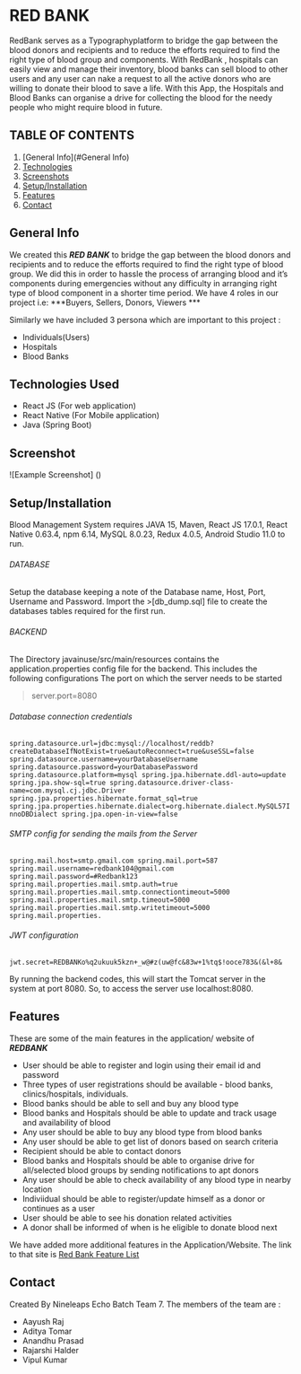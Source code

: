 # RED BANK 
RedBank serves as a Typographyplatform to bridge the gap between the blood donors and recipients and to reduce the efforts required to find the right type of blood group and components. With RedBank , hospitals can easily view and manage their inventory, blood banks can sell blood to other users and any user can nake a request to all the active donors who are willing to donate their blood to save a life. With this App, the Hospitals and Blood Banks can organise a drive for collecting the blood for the needy people who might require blood in future.

## TABLE OF CONTENTS 

1. [General Info](#General Info) 
2. [Technologies](#Technologies) 
3. [Screenshots](#Screenshots)
4. [Setup/Installation](#Setup/Installation)
5. [Features](#Features)
6. [Contact](#Contact)


## General Info
We created this ***RED BANK*** to bridge the gap between the blood donors and recipients and to reduce the efforts required to find the right type of blood group. We did this in order to hassle the process of arranging blood and it’s components during emergencies without any difficulty in arranging right type of blood component in a shorter time period.
We have 4 roles in our project i.e: ***Buyers, Sellers, Donors, Viewers ***

Similarly we have included 3 persona which are important to this project :
* Individuals(Users)
* Hospitals 
* Blood Banks  
      
## Technologies Used 
* React JS (For web application)
* React Native (For Mobile application)
* Java (Spring Boot)

## Screenshot
![Example Screenshot] ()

## Setup/Installation
Blood Management System requires JAVA 15, Maven, React JS 17.0.1, React Native 0.63.4, npm 6.14, MySQL 8.0.23, Redux 4.0.5, Android Studio 11.0 to run.

###### DATABASE

Setup the database keeping a note of the Database name, Host, Port, Username and Password.
Import the >[db_dump.sql] file to create the databases tables required for the first run.  

###### BACKEND

The Directory javainuse/src/main/resources contains the application.properties config file for the backend. This includes the following configurations 
The port on which the server needs to be started 
> server.port=8080

###### Database connection credentials
`spring.datasource.url=jdbc:mysql://localhost/reddb?createDatabaseIfNotExist=true&autoReconnect=true&useSSL=false
spring.datasource.username=yourDatabaseUsername
spring.datasource.password=yourDatabasePassword
spring.datasource.platform=mysql
spring.jpa.hibernate.ddl-auto=update
spring.jpa.show-sql=true
spring.datasource.driver-class-name=com.mysql.cj.jdbc.Driver
spring.jpa.properties.hibernate.format_sql=true
spring.jpa.properties.hibernate.dialect=org.hibernate.dialect.MySQL57InnoDBDialect
spring.jpa.open-in-view=false
`
###### SMTP config for sending the mails from the Server 
`spring.mail.host=smtp.gmail.com
spring.mail.port=587
spring.mail.username=redbank104@gmail.com
spring.mail.password=#Redbank123
spring.mail.properties.mail.smtp.auth=true
spring.mail.properties.mail.smtp.connectiontimeout=5000
spring.mail.properties.mail.smtp.timeout=5000
spring.mail.properties.mail.smtp.writetimeout=5000
spring.mail.properties.
`
###### JWT configuration 
`jwt.secret=REDBANKo%q2ukuuk5kzn+_w@#z(uw@fc&83w+1%tq$!ooce783&(&l+8&`

By running the backend codes, this will start the Tomcat server in the system at port 8080. So, to access the server use localhost:8080.

## Features
These are some of the main features in the application/ website of ***REDBANK***

* User should be able to register and login using their email id and password
* Three types of user registrations should be available - blood banks, clinics/hospitals, individuals.
* Blood banks should be able to sell and buy any blood type
* Blood banks and Hospitals should be able to update and track usage and availability of blood
* Any user should be able to buy any blood type from blood banks
* Any user should be able to get list of donors based on search criteria
* Recipient should be able to contact donors
* Blood banks and Hospitals should be able to organise drive for all/selected blood groups by sending notifications to apt donors
* Any user should be able to check availability of any blood type in nearby location
* Indiviidual should be able to register/update himself as a donor or continues as a user
* User should be able to see his donation related activities
* A donor shall be informed of when is he eligible to donate blood next

We have added more additional features in the Application/Website. The link to that site is [Red Bank Feature List](https://docs.google.com/document/d/1qd3vI0HPOJz0xnhEBrer7VZ1xoDE2mdB0rdjQP4Jdcw/edit?usp=sharing)

## Contact
Created By Nineleaps Echo Batch Team 7. The members of the team are :
* Aayush Raj 
* Aditya Tomar 
* Anandhu Prasad 
* Rajarshi Halder
* Vipul Kumar 
